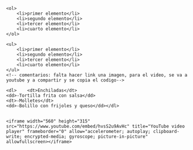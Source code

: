 

    <ol>    
        <li>primer elemento</li>
        <li>segundo elemento</li>
        <li>tercer elemento</li>
        <li>cuarto elemento</li>
    </ol>

    <ul>    
        <li>primer elemento</li>
        <li>segundo elemento</li>
        <li>tercer elemento</li>
        <li>cuarto elemento</li>
    </ul>
    <!-- comentarios: falta hacer link una imagen, para el video, se va a youtube y a compartir y se copia el codigo-->

    <dl>    <dt>Enchiladas</dt>
    <dd>-Tortilla frita con salsa</dd>
    <dt>-Molletes</dt>
    <dd>-Bolillo con frijoles y queso</dd></dl>


    <iframe width="560" height="315" src="https://www.youtube.com/embed/hvsS2u9AvHc" title="YouTube video player" frameborder="0" allow="accelerometer; autoplay; clipboard-write; encrypted-media; gyroscope; picture-in-picture" allowfullscreen></iframe>


